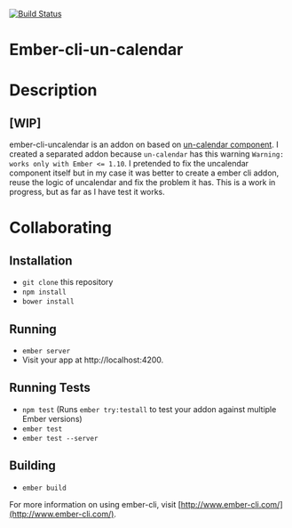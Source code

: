 [![Build Status](https://travis-ci.org/dmuneras/ember-place-autocomplete.svg?branch=master)](https://travis-ci.org/dmuneras/ember-cli-un-calendar)

# Ember-cli-un-calendar

# Description

## [WIP]

ember-cli-uncalendar is an addon on based on [un-calendar component](https://github.com/unspace/un-calendar). I created a separated addon
because `un-calendar` has this warning `Warning: works only with Ember <= 1.10`. I pretended to fix the uncalendar component itself but
in my case it was better to create a ember cli addon, reuse the logic of uncalendar and fix the problem it has. This is a work in progress,
but as far as I have test it works.

# Collaborating

## Installation

* `git clone` this repository
* `npm install`
* `bower install`

## Running

* `ember server`
* Visit your app at http://localhost:4200.

## Running Tests

* `npm test` (Runs `ember try:testall` to test your addon against multiple Ember versions)
* `ember test`
* `ember test --server`

## Building

* `ember build`

For more information on using ember-cli, visit [http://www.ember-cli.com/](http://www.ember-cli.com/).
